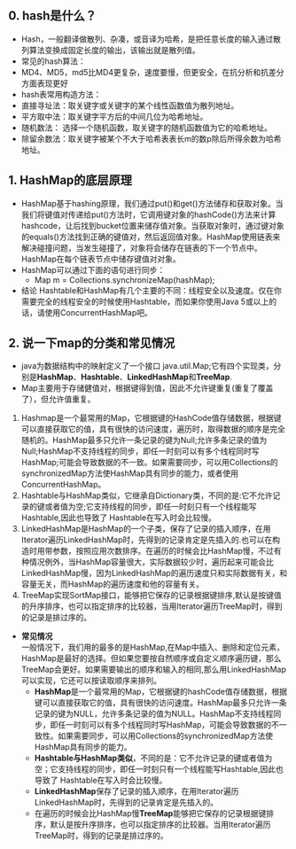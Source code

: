 ## 0. hash是什么？
- Hash，一般翻译做散列、杂凑，或音译为哈希，是把任意长度的输入通过散列算法变换成固定长度的输出，该输出就是散列值。
- 常见的hash算法：
 - MD4、MD5，md5比MD4更复杂，速度要慢，但更安全，在抗分析和抗差分方面表现更好
- hash表常用构造方法：
 - 直接寻址法：取关键字或关键字的某个线性函数值为散列地址。
 - 平方取中法：取关键字平方后的中间几位为哈希地址。
 - 随机数法： 选择一个随机函数，取关键字的随机函数值为它的哈希地址。
 - 除留余数法：取关键字被某个不大于哈希表表长m的数p除后所得余数为哈希地址。

## 1. HashMap的底层原理
- HashMap基于hashing原理，我们通过put()和get()方法储存和获取对象。当我们将键值对传递给put()方法时，它调用键对象的hashCode()方法来计算hashcode，让后找到bucket位置来储存值对象。当获取对象时，通过键对象的equals()方法找到正确的键值对，然后返回值对象。HashMap使用链表来解决碰撞问题，当发生碰撞了，对象将会储存在链表的下一个节点中。 HashMap在每个链表节点中储存键值对对象。
- HashMap可以通过下面的语句进行同步：
	- Map m = Collections.synchronizeMap(hashMap);
- 结论
Hashtable和HashMap有几个主要的不同：线程安全以及速度。仅在你需要完全的线程安全的时候使用Hashtable，而如果你使用Java 5或以上的话，请使用ConcurrentHashMap吧。

## 2. 说一下map的分类和常见情况
   - java为数据结构中的映射定义了一个接口 java.util.Map;它有四个实现类，分别是**HashMap**、**Hashtable**、**LinkedHashMap**和**TreeMap**.
   - Map主要用于存储健值对，根据键得到值，因此不允许键重复(重复了覆盖了），但允许值重复。
   1. Hashmap是一个最常用的Map，它根据键的HashCode值存储数据，根据键可以直接获取它的值，具有很快的访问速度，遍历时，取得数据的顺序是完全随机的。HashMap最多只允许一条记录的键为Null;允许多条记录的值为Null;HashMap不支持线程的同步，即任一时刻可以有多个线程同时写HashMap;可能会导致数据的不一致。如果需要同步，可以用Collections的synchronizedMap方法使HashMap具有同步的能力，或者使用ConcurrentHashMap。
   2. Hashtable与HashMap类似，它继承自Dictionary类，不同的是:它不允许记录的键或者值为空;它支持线程的同步，即任一时刻只有一个线程能写Hashtable,因此也导致了 Hashtable在写入时会比较慢。
   3. LinkedHashMap是HashMap的一个子类，保存了记录的插入顺序，在用Iterator遍历LinkedHashMap时，先得到的记录肯定是先插入的.也可以在构造时用带参数，按照应用次数排序。在遍历的时候会比HashMap慢，不过有种情况例外，当HashMap容量很大，实际数据较少时，遍历起来可能会比LinkedHashMap慢，因为LinkedHashMap的遍历速度只和实际数据有关，和容量无关，而HashMap的遍历速度和他的容量有关。
   4. TreeMap实现SortMap接口，能够把它保存的记录根据键排序,默认是按键值的升序排序，也可以指定排序的比较器，当用Iterator遍历TreeMap时，得到的记录是排过序的。
   - **常见情况** </br>
	一般情况下，我们用的最多的是HashMap,在Map中插入、删除和定位元素，HashMap是最好的选择。但如果您要按自然顺序或自定义顺序遍历键，那么TreeMap会更好。如果需要输出的顺序和输入的相同,那么用LinkedHashMap可以实现，它还可以按读取顺序来排列。
		- **HashMap**是一个最常用的Map，它根据键的hashCode值存储数据，根据键可以直接获取它的值，具有很快的访问速度。HashMap最多只允许一条记录的键为NULL，允许多条记录的值为NULL。HashMap不支持线程同步，即任一时刻可以有多个线程同时写HashMap，可能会导致数据的不一致性。如果需要同步，可以用Collections的synchronizedMap方法使HashMap具有同步的能力。
		- **Hashtable与HashMap类似**，不同的是：它不允许记录的键或者值为空；它支持线程的同步，即任一时刻只有一个线程能写Hashtable,因此也导致了 Hashtable在写入时会比较慢。
		- **LinkedHashMap**保存了记录的插入顺序，在用Iterator遍历LinkedHashMap时，先得到的记录肯定是先插入的。
		- 在遍历的时候会比HashMap慢**TreeMap**能够把它保存的记录根据键排序，默认是按升序排序，也可以指定排序的比较器。当用Iterator遍历TreeMap时，得到的记录是排过序的。